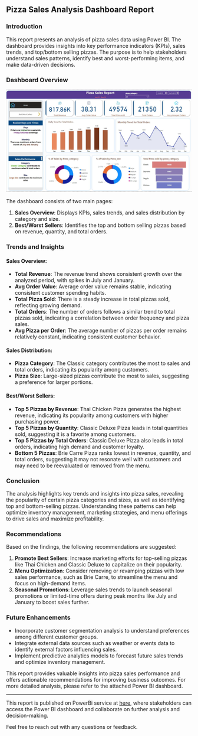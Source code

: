 ## Pizza Sales Analysis Dashboard Report

### Introduction
This report presents an analysis of pizza sales data using Power BI. The dashboard provides insights into key performance indicators (KPIs), sales trends, and top/bottom selling pizzas. The purpose is to help stakeholders understand sales patterns, identify best and worst-performing items, and make data-driven decisions.

### Dashboard Overview

![](https://github.com/sanmyyung/Pizza-Sales/blob/main/Pizza%20sales.JPG)

The dashboard consists of two main pages: 
1. **Sales Overview**: Displays KPIs, sales trends, and sales distribution by category and size.
2. **Best/Worst Sellers**: Identifies the top and bottom selling pizzas based on revenue, quantity, and total orders.

### Trends and Insights
#### Sales Overview:
- **Total Revenue**: The revenue trend shows consistent growth over the analyzed period, with spikes in July and January.
- **Avg Order Value**: Average order value remains stable, indicating consistent customer spending habits.
- **Total Pizza Sold**: There is a steady increase in total pizzas sold, reflecting growing demand.
- **Total Orders**: The number of orders follows a similar trend to total pizzas sold, indicating a correlation between order frequency and pizza sales.
- **Avg Pizza per Order**: The average number of pizzas per order remains relatively constant, indicating consistent customer behavior.

#### Sales Distribution:
- **Pizza Category**: The Classic category contributes the most to sales and total orders, indicating its popularity among customers.
- **Pizza Size**: Large-sized pizzas contribute the most to sales, suggesting a preference for larger portions.

#### Best/Worst Sellers:
- **Top 5 Pizzas by Revenue**: Thai Chicken Pizza generates the highest revenue, indicating its popularity among customers with higher purchasing power.
- **Top 5 Pizzas by Quantity**: Classic Deluxe Pizza leads in total quantities sold, suggesting it is a favorite among customers.
- **Top 5 Pizzas by Total Orders**: Classic Deluxe Pizza also leads in total orders, indicating high demand and customer loyalty.
- **Bottom 5 Pizzas**: Brie Carre Pizza ranks lowest in revenue, quantity, and total orders, suggesting it may not resonate well with customers and may need to be reevaluated or removed from the menu.

### Conclusion
The analysis highlights key trends and insights into pizza sales, revealing the popularity of certain pizza categories and sizes, as well as identifying top and bottom-selling pizzas. Understanding these patterns can help optimize inventory management, marketing strategies, and menu offerings to drive sales and maximize profitability.

### Recommendations
Based on the findings, the following recommendations are suggested:
1. **Promote Best Sellers**: Increase marketing efforts for top-selling pizzas like Thai Chicken and Classic Deluxe to capitalize on their popularity.
2. **Menu Optimization**: Consider removing or revamping pizzas with low sales performance, such as Brie Carre, to streamline the menu and focus on high-demand items.
3. **Seasonal Promotions**: Leverage sales trends to launch seasonal promotions or limited-time offers during peak months like July and January to boost sales further.

### Future Enhancements
- Incorporate customer segmentation analysis to understand preferences among different customer groups.
- Integrate external data sources such as weather or events data to identify external factors influencing sales.
- Implement predictive analytics models to forecast future sales trends and optimize inventory management.

This report provides valuable insights into pizza sales performance and offers actionable recommendations for improving business outcomes. For more detailed analysis, please refer to the attached Power BI dashboard.

--- 

This report is published on PowerBi service at [here](https://app.powerbi.com/view?r=eyJrIjoiMGZjNjkyMjgtOWUzYy00ODIzLWI2ODItZTU3ZjFhOGFkOTJiIiwidCI6IjU3ZjM5NjcyLTEyMjgtNDhmMy05MmQ5LTM5MmQyYWRhYzY5OCJ9), where stakeholders can access the Power BI dashboard and collaborate on further analysis and decision-making. 

Feel free to reach out with any questions or feedback. 

